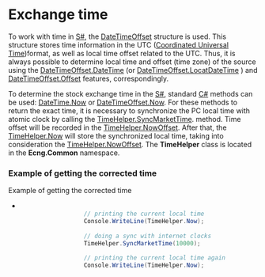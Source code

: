 # Exchange time

To work with time in [S\#](StockSharpAbout.md), the [DateTimeOffset](https://msdn.microsoft.com/library/system.datetimeoffset.aspx) structure is used. This structure stores time information in the UTC ([Coordinated Universal Time](https://en.wikipedia.org/wiki/Coordinated_Universal_Time))format, as well as local time offset related to the UTC. Thus, it is always possible to determine local time and offset (time zone) of the source using the [DateTimeOffset.DateTime](https://msdn.microsoft.com/library/system.datetimeoffset.datetime.aspx) (or [DateTimeOffset.LocatDateTime](https://msdn.microsoft.com/library/system.datetimeoffset.localdatetime.aspx) ) and [DateTimeOffset.Offset](https://msdn.microsoft.com/library/system.datetimeoffset.offset.aspx) features, correspondingly. 

To determine the stock exchange time in the [S\#](StockSharpAbout.md), standard [C\#](https://en.wikipedia.org/wiki/C_Sharp_(programming_language)) methods can be used: [DateTime.Now](xref:System.DateTime.Now) or [DateTimeOffset.Now](xref:System.DateTimeOffset.Now). For these methods to return the exact time, it is necessary to synchronize the PC local time with atomic clock by calling the [TimeHelper.SyncMarketTime](xref:Ecng.Common.TimeHelper.SyncMarketTime). method. Time offset will be recorded in the [TimeHelper.NowOffset](xref:Ecng.Common.TimeHelper.NowOffset). After that, the [TimeHelper.Now](xref:Ecng.Common.TimeHelper.Now) will store the synchronized local time, taking into consideration the [TimeHelper.NowOffset](xref:Ecng.Common.TimeHelper.NowOffset). The **TimeHelper** class is located in the **Ecng.Common** namespace. 

### Example of getting the corrected time

Example of getting the corrected time

- ```cs
  					
  					// printing the current local time
  					Console.WriteLine(TimeHelper.Now);
  					
  					// doing a sync with internet clocks
  					TimeHelper.SyncMarketTime(10000);
  					
  					// printing the current local time again
  					Console.WriteLine(TimeHelper.Now);
  					
  			  
  ```

